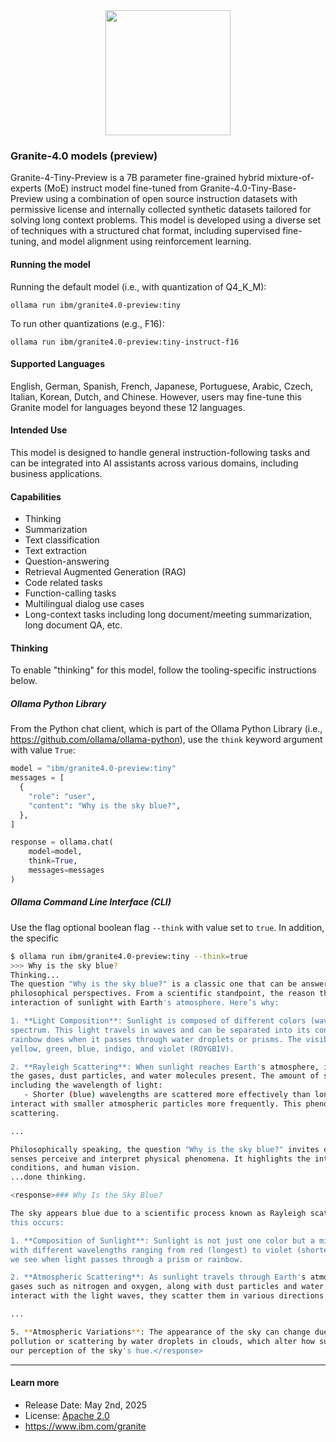 <center><img src="https://ollama.com/assets/library/granite3.2/90c5e567-0004-425c-a17a-1b846c2b5d3d" data-canonical-src="https://gyazo.com/eb5c5741b6a9a16c692170a41a49c858.png" width="200" /></center>

### Granite-4.0 models (preview)

Granite-4-Tiny-Preview is a 7B parameter fine-grained hybrid mixture-of-experts (MoE) instruct model fine-tuned from Granite-4.0-Tiny-Base-Preview using a combination of open source instruction datasets with permissive license and internally collected synthetic datasets tailored for solving long context problems. This model is developed using a diverse set of techniques with a structured chat format, including supervised fine-tuning, and model alignment using reinforcement learning.

#### Running the model

Running the default model (i.e., with quantization of Q4_K_M):

```
ollama run ibm/granite4.0-preview:tiny
```

To run other quantizations (e.g., F16):

```
ollama run ibm/granite4.0-preview:tiny-instruct-f16
```

#### Supported Languages

English, German, Spanish, French, Japanese, Portuguese, Arabic, Czech, Italian, Korean, Dutch, and Chinese. However, users may fine-tune this Granite model for languages beyond these 12 languages.

#### Intended Use

This model is designed to handle general instruction-following tasks and can be integrated into AI assistants across various domains, including business applications.

#### Capabilities

- Thinking
- Summarization
- Text classification
- Text extraction
- Question-answering
- Retrieval Augmented Generation (RAG)
- Code related tasks
- Function-calling tasks
- Multilingual dialog use cases
- Long-context tasks including long document/meeting summarization, long document QA, etc.

#### Thinking

To enable "thinking" for this model, follow the tooling-specific instructions below.

##### Ollama Python Library

From the Python chat client, which is part of the Ollama Python Library (i.e., https://github.com/ollama/ollama-python), use the `think` keyword argument with value `True`:

```python
model = "ibm/granite4.0-preview:tiny"
messages = [
  {
    "role": "user",
    "content": "Why is the sky blue?",
  },
]

response = ollama.chat(
    model=model,
    think=True,
    messages=messages
)
```

##### Ollama Command Line Interface (CLI)

Use the flag optional boolean flag `--think` with value set to `true`.  In addition, the specific

```bash
$ ollama run ibm/granite4.0-preview:tiny --think=true
>>> Why is the sky blue?
Thinking...
The question "Why is the sky blue?" is a classic one that can be answered from both scientific and
philosophical perspectives. From a scientific standpoint, the reason the sky appears blue is due to the
interaction of sunlight with Earth's atmosphere. Here’s why:

1. **Light Composition**: Sunlight is composed of different colors (wavelengths), which together form a
spectrum. This light travels in waves and can be separated into its constituent wavelengths, much like a
rainbow does when it passes through water droplets or prisms. The visible spectrum includes red, orange,
yellow, green, blue, indigo, and violet (ROYGBIV).

2. **Rayleigh Scattering**: When sunlight reaches Earth's atmosphere, it is scattered in all directions by
the gases, dust particles, and water molecules present. The amount of scattering depends on several factors,
including the wavelength of light:
   - Shorter (blue) wavelengths are scattered more effectively than longer (red) wavelengths because they
interact with smaller atmospheric particles more frequently. This phenomenon is known as Rayleigh
scattering.

...

Philosophically speaking, the question "Why is the sky blue?" invites deeper contemplation about how our
senses perceive and interpret physical phenomena. It highlights the interplay between light, atmospheric
conditions, and human vision.
...done thinking.

<response>### Why Is the Sky Blue?

The sky appears blue due to a scientific process known as Rayleigh scattering. Here's a breakdown of why
this occurs:

1. **Composition of Sunlight**: Sunlight is not just one color but a mixture of all visible colors, each
with different wavelengths ranging from red (longest) to violet (shortest). These colors form the spectrum
we see when light passes through a prism or rainbow.

2. **Atmospheric Scattering**: As sunlight travels through Earth's atmosphere, it encounters molecules of
gases such as nitrogen and oxygen, along with dust particles and water droplets. When these tiny particles
interact with the light waves, they scatter them in various directions.

...

5. **Atmospheric Variations**: The appearance of the sky can change due to atmospheric conditions like
pollution or scattering by water droplets in clouds, which alter how sunlight is dispersed and thus affect
our perception of the sky's hue.</response>
```

---

#### Learn more

- Release Date: May 2nd, 2025
- License: [Apache 2.0](https://www.apache.org/licenses/LICENSE-2.0)
- https://www.ibm.com/granite
